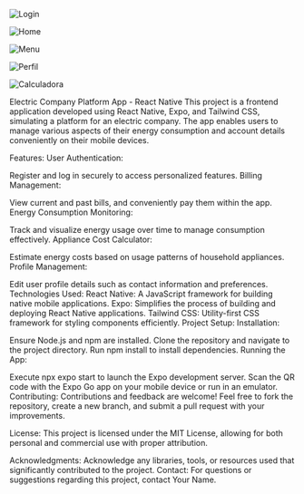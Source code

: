 ![Login](assets/Presentacion/App-Mobile-Login.jpg)

![Home](assets/Presentacion/App-Mobile-Home.jpg)

![Menu](assets/Presentacion/App-Mobile-Menu.jpg)

![Perfil](assets/Presentacion/App-Mobile-Perfil.jpg)

![Calculadora](assets/Presentacion/App-Mobile-Calculadora.jpg)

Electric Company Platform App - React Native
This project is a frontend application developed using React Native, Expo, and Tailwind CSS, simulating a platform for an electric company. The app enables users to manage various aspects of their energy consumption and account details conveniently on their mobile devices.

Features:
User Authentication:

Register and log in securely to access personalized features.
Billing Management:

View current and past bills, and conveniently pay them within the app.
Energy Consumption Monitoring:

Track and visualize energy usage over time to manage consumption effectively.
Appliance Cost Calculator:

Estimate energy costs based on usage patterns of household appliances.
Profile Management:

Edit user profile details such as contact information and preferences.
Technologies Used:
React Native: A JavaScript framework for building native mobile applications.
Expo: Simplifies the process of building and deploying React Native applications.
Tailwind CSS: Utility-first CSS framework for styling components efficiently.
Project Setup:
Installation:

Ensure Node.js and npm are installed.
Clone the repository and navigate to the project directory.
Run npm install to install dependencies.
Running the App:

Execute npx expo start to launch the Expo development server.
Scan the QR code with the Expo Go app on your mobile device or run in an emulator.
Contributing:
Contributions and feedback are welcome! Feel free to fork the repository, create a new branch, and submit a pull request with your improvements.

License:
This project is licensed under the MIT License, allowing for both personal and commercial use with proper attribution.

Acknowledgments:
Acknowledge any libraries, tools, or resources used that significantly contributed to the project.
Contact:
For questions or suggestions regarding this project, contact Your Name.
